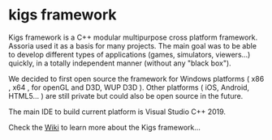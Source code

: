 # kigs framework

Kigs framework is a C++ modular multipurpose cross platform framework.
Assoria used it as a basis for many projects.
The main goal was to be able to develop different types of applications (games, simulators, viewers...) quickly,
in a totally independent manner (without any "black box"). 

We decided to first open source the framework for Windows platforms ( x86 , x64 , for openGL and D3D, WUP D3D ). 
Other platforms ( iOS, Android, HTML5... ) are still private but could also be open source in the future.

The main IDE to build current platform is Visual Studio C++ 2019.

Check the [Wiki](https://github.com/assoria/kigs/wiki) to learn more about the Kigs framework...

